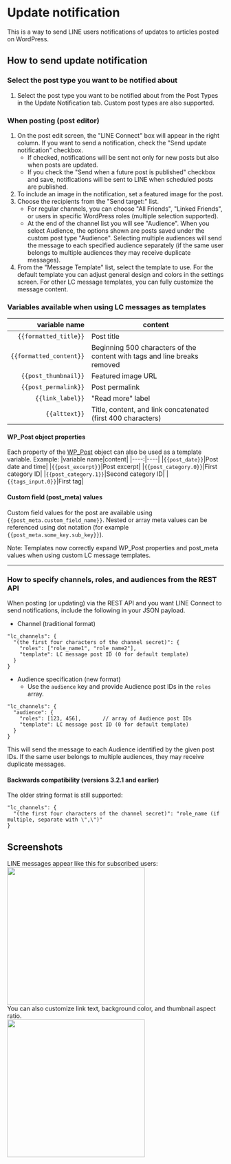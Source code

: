 # Update notification
This is a way to send LINE users notifications of updates to articles posted on WordPress.

## How to send update notification
### Select the post type you want to be notified about
1. Select the post type you want to be notified about from the Post Types in the Update Notification tab. Custom post types are also supported.

### When posting (post editor)
1. On the post edit screen, the "LINE Connect" box will appear in the right column. If you want to send a notification, check the "Send update notification" checkbox.  
   * If checked, notifications will be sent not only for new posts but also when posts are updated.  
   * If you check the "Send when a future post is published" checkbox and save, notifications will be sent to LINE when scheduled posts are published.
2. To include an image in the notification, set a featured image for the post.
3. Choose the recipients from the "Send target:" list.
   - For regular channels, you can choose "All Friends", "Linked Friends", or users in specific WordPress roles (multiple selection supported).
   - At the end of the channel list you will see "Audience". When you select Audience, the options shown are posts saved under the custom post type "Audience". Selecting multiple audiences will send the message to each specified audience separately (if the same user belongs to multiple audiences they may receive duplicate messages).
4. From the "Message Template" list, select the template to use. For the default template you can adjust general design and colors in the settings screen. For other LC message templates, you can fully customize the message content.

### Variables available when using LC messages as templates
|variable name|content|
|----:|----|
|`{{formatted_title}}`|Post title|
|`{{formatted_content}}`|Beginning 500 characters of the content with tags and line breaks removed|
|`{{post_thumbnail}}`|Featured image URL|
|`{{post_permalink}}`|Post permalink|
|`{{link_label}}`|"Read more" label|
|`{{alttext}}`|Title, content, and link concatenated (first 400 characters)|

#### WP_Post object properties
Each property of the [WP_Post](https://developer.wordpress.org/reference/classes/wp_post/) object can also be used as a template variable. Example:
|variable name|content|
|----:|----|
|`{{post_date}}`|Post date and time|
|`{{post_excerpt}}`|Post excerpt|
|`{{post_category.0}}`|First category ID|
|`{{post_category.1}}`|Second category ID|
|`{{tags_input.0}}`|First tag|

#### Custom field (post_meta) values
Custom field values for the post are available using `{{post_meta.custom_field_name}}`. Nested or array meta values can be referenced using dot notation (for example `{{post_meta.some_key.sub_key}}`).

Note: Templates now correctly expand WP_Post properties and post_meta values when using custom LC message templates.

---

### How to specify channels, roles, and audiences from the REST API
When posting (or updating) via the REST API and you want LINE Connect to send notifications, include the following in your JSON payload.

- Channel (traditional format)
```
"lc_channels": {
  "(the first four characters of the channel secret)": {
    "roles": ["role_name1", "role_name2"],
    "template": LC message post ID (0 for default template)
  }
}
```

- Audience specification (new format)
  - Use the `audience` key and provide Audience post IDs in the `roles` array.
```
"lc_channels": {
  "audience": {
    "roles": [123, 456],       // array of Audience post IDs
    "template": LC message post ID (0 for default template)
  }
}
```
This will send the message to each Audience identified by the given post IDs. If the same user belongs to multiple audiences, they may receive duplicate messages.

#### Backwards compatibility (versions 3.2.1 and earlier)
The older string format is still supported:
```
"lc_channels": {
  "(the first four characters of the channel secret)": "role_name (if multiple, separate with \",\")"
}
```

## Screenshots
LINE messages appear like this for subscribed users:  
<img src="https://blog.shipweb.jp/wp-content/uploads/2021/03/PNG-imageposttoline.png" width="320"></img>  
You can also customize link text, background color, and thumbnail aspect ratio.  
<img src="https://blog.shipweb.jp/wp-content/uploads/2021/03/PNG-imageposttolinecustom.png" width="320"></img>
